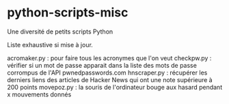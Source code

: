 # python-scripts-misc
Une diversité de petits scripts Python

Liste exhaustive si mise à jour.

acromaker.py : pour faire tous les acronymes que l'on veut
checkpw.py : vérifier si un mot de passe apparait dans la liste des mots de passe corrompus de l'API pwnedpasswords.com
hnscraper.py : récupérer les derniers liens des articles de Hacker News qui ont une note supérieure à 200 points
movepoz.py : la souris de l'ordinateur bouge aux hasard pendant x mouvements donnés